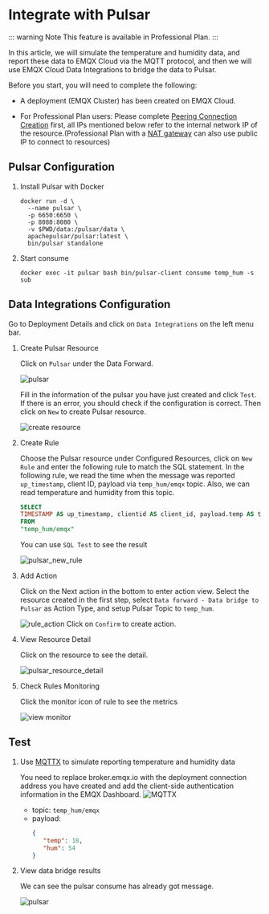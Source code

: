 # Integrate with Pulsar

::: warning Note
This feature is available in Professional Plan.
:::

In this article, we will simulate the temperature and humidity data, and report these data to EMQX Cloud via the MQTT protocol, and then we will use EMQX Cloud Data Integrations to bridge the data to Pulsar.

Before you start, you will need to complete the following:

* A deployment (EMQX Cluster) has been created on EMQX Cloud.

* For Professional Plan users: Please complete [Peering Connection Creation](../deployments/vpc_peering.md) first, all IPs mentioned below refer to the internal network IP of the resource.(Professional Plan with a [NAT gateway](../vas/nat-gateway.md) can also use public IP to connect to resources)

## Pulsar Configuration

1. Install Pulsar with Docker

   ```shell
   docker run -d \
     --name pulsar \
     -p 6650:6650 \
     -p 8080:8080 \
     -v $PWD/data:/pulsar/data \
     apachepulsar/pulsar:latest \
     bin/pulsar standalone
   ```
2. Start consume

   ```shell
   docker exec -it pulsar bash bin/pulsar-client consume temp_hum -s sub
   ```

## Data Integrations Configuration

Go to Deployment Details and click on `Data Integrations` on the left menu bar.

1. Create Pulsar Resource

   Click on `Pulsar` under the Data Forward.

   ![pulsar](./_assets/pulsar.png)

   Fill in the information of the pulsar you have just created and click `Test`. If there is an error, you should check if the configuration is correct. Then click on `New` to create Pulsar resource.

   ![create resource](./_assets/pulsar_create_resource.png)

2. Create Rule

   Choose the Pulsar resource under Configured Resources, click on `New Rule` and enter the following rule to match the SQL statement. In the following rule, we read the time when the message was reported `up_timestamp`, client ID, payload via `temp_hum/emqx` topic. Also, we can read temperature and humidity from this topic.

   ```sql
   SELECT
   TIMESTAMP AS up_timestamp, clientid AS client_id, payload.temp AS temp, payload.hum AS hum  
   FROM
   "temp_hum/emqx"
   ```

   You can use `SQL Test` to see the result

   ![pulsar_new_rule](./_assets/pulsar_create_rule.png)


3. Add Action

   Click on the Next action in the bottom to enter action view. Select the resource created in the first step, select `Data forward - Data bridge to Pulsar` as Action Type, and setup Pulsar Topic to `temp_hum`.

   ![rule_action](./_assets/pulsar_create_action.png)
   Click on `Confirm` to create action.

4. View Resource Detail

   Click on the resource to see the detail.

   ![pulsar_resource_detail](./_assets/pulsar_view_resource.png)


5. Check Rules Monitoring

   Click the monitor icon of rule to see the metrics

   ![view monitor](./_assets/pulsar_view_rule.png)

## Test

1. Use [MQTTX](https://mqttx.app/) to simulate reporting temperature and humidity data

   You need to replace broker.emqx.io with the deployment connection address you have created and add the client-side authentication information in the EMQX Dashboard.
   ![MQTTX](./_assets/pulsar_mqttx.png)
    - topic: `temp_hum/emqx`
    - payload:
      ```json
      {
         "temp": 18,
         "hum": 54
      }
      ```

2. View data bridge results

   We can see the pulsar consume has already got message.

   ![pulsar](./_assets/pulsar_consume.png)
